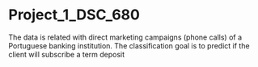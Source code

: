 # Project_1_DSC_680

The data is related with direct marketing campaigns (phone calls) of a Portuguese banking institution. The classification goal is to predict if the client will subscribe a term deposit
